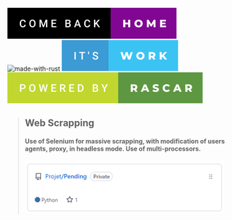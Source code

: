 [![come-back-home](/img/come-back-home.svg?style=centerme)](https://github.com/RascarKapHack)
![made-with-rust](https://forthebadge.com/images/badges/made-with-python.svg?style=centerme)
![made-with-rust](https://github.com/RascarKapHack/Custom-Vim/raw/main/img/it's-work.svg?style=centerme)
![made-with-rust](https://github.com/RascarKapHack/ChatBox/raw/main/img/powered-by-rascar.svg?style=centerme)

>## Web Scrapping
>#### Use of Selenium for massive scrapping, with modification of users agents, proxy, in headless mode. Use of multi-processors.
>[![FastAPI Web Starter](https://github.com/RascarKapHack/RascarKapHack/blob/main/img/illustration_projet.png?raw=true)](https://www.bnbstickers.com/wp-content/uploads/2017/01/private-notext.png)